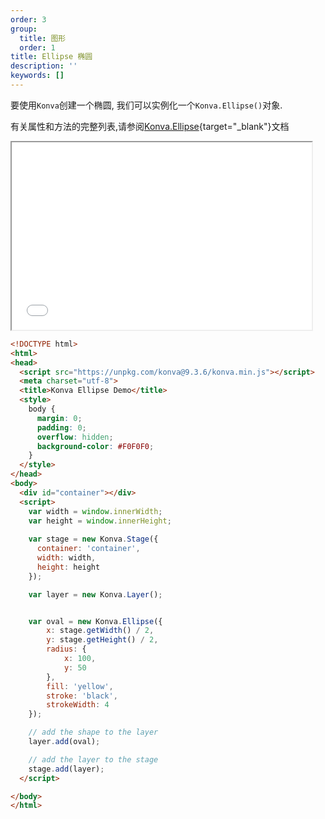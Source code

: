 ```yaml
---
order: 3
group:
  title: 图形
  order: 1
title: Ellipse 椭圆
description: ''
keywords: []
---
```


要使用`Konva`创建一个椭圆, 我们可以实例化一个`Konva.Ellipse()`对象.  

有关属性和方法的完整列表,请参阅[Konva.Ellipse](https://konvajs.github.io/api/Konva.Ellipse.html){target="_blank"}文档

<iframe src="/downloads/code/shapes/Ellipse.html" style="width: 50vw;height:300px;"></iframe>

```html
<!DOCTYPE html>
<html>
<head>
  <script src="https://unpkg.com/konva@9.3.6/konva.min.js"></script>
  <meta charset="utf-8">
  <title>Konva Ellipse Demo</title>
  <style>
    body {
      margin: 0;
      padding: 0;
      overflow: hidden;
      background-color: #F0F0F0;
    }
  </style>
</head>
<body>
  <div id="container"></div>
  <script>
    var width = window.innerWidth;
    var height = window.innerHeight;
    
    var stage = new Konva.Stage({
      container: 'container',
      width: width,
      height: height
    });

    var layer = new Konva.Layer();


    var oval = new Konva.Ellipse({
        x: stage.getWidth() / 2,
        y: stage.getHeight() / 2,
        radius: {
            x: 100,
            y: 50
        },
        fill: 'yellow',
        stroke: 'black',
        strokeWidth: 4
    });

    // add the shape to the layer
    layer.add(oval);

    // add the layer to the stage
    stage.add(layer);
  </script>

</body>
</html>
```

